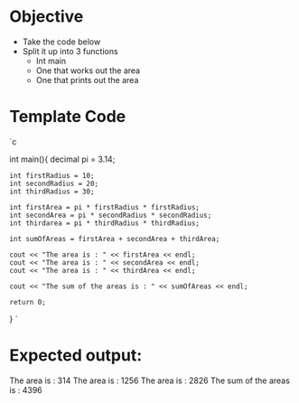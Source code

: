 # Objective
* Take the code below
* Split it up into 3 functions
    * Int main
    * One that works out the area
    * One that prints out the area

# Template Code
`c

int main(){
    decimal pi = 3.14;

    int firstRadius = 10;
    int secondRadius = 20;
    int thirdRadius = 30;

    int firstArea = pi * firstRadius * firstRadius;
    int secondArea = pi * secondRadius * secondRadius;
    int thirdarea = pi * thirdRadius * thirdRadius;

    int sumOfAreas = firstArea + secondArea + thirdArea;

    cout << "The area is : " << firstArea << endl;
    cout << "The area is : " << secondArea << endl;
    cout << "The area is : " << thirdArea << endl;

    cout << "The sum of the areas is : " << sumOfAreas << endl;

    return 0;
}
`

# Expected output:
The area is : 314
The area is : 1256
The area is : 2826
The sum of the areas is : 4396
